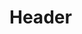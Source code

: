 <!-- TITLE: Song: Chant Of Clarity -->
<!-- SUBTITLE: A light melody that restores the mana of your group. -->

# Header